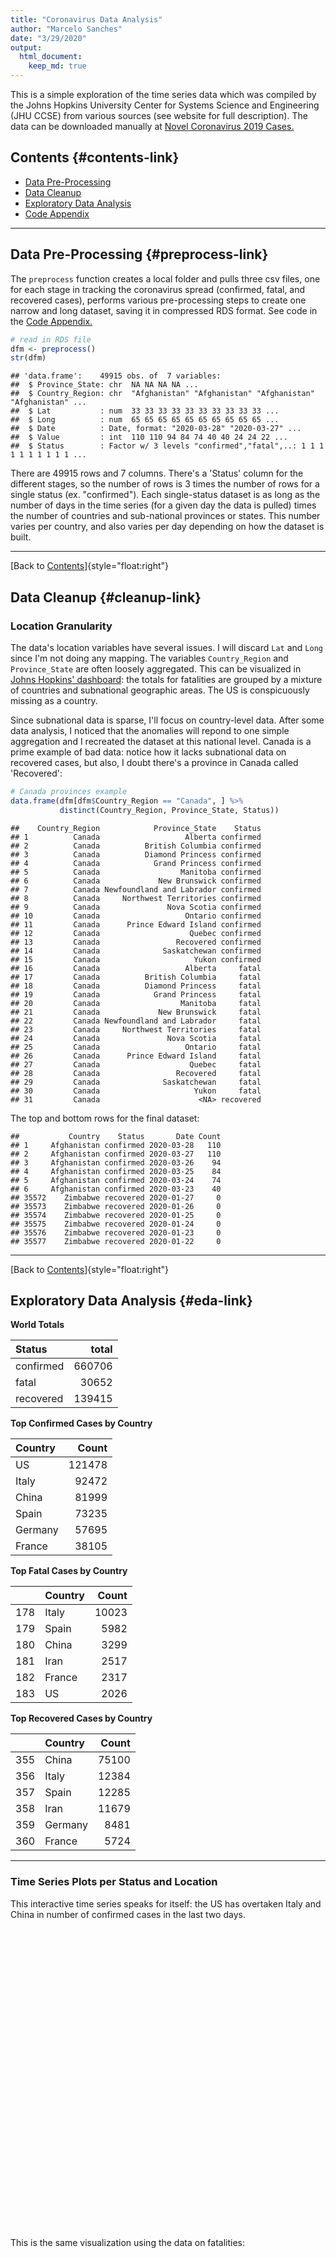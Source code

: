 ```yaml
---
title: "Coronavirus Data Analysis"
author: "Marcelo Sanches"
date: "3/29/2020"
output: 
  html_document:
    keep_md: true
---
```












This is a simple exploration of the time series data which was compiled by the Johns Hopkins University Center for Systems Science and Engineering (JHU CCSE) from various sources (see website for full description). The data can be downloaded manually at [Novel Coronavirus 2019 Cases.](https://data.humdata.org/dataset/novel-coronavirus-2019-ncov-cases)


## Contents {#contents-link}

* [Data Pre-Processing](#preprocess-link)
* [Data Cleanup](#cleanup-link)
* [Exploratory Data Analysis](#eda-link)
* [Code Appendix](#codeappendix-link)

---

## Data Pre-Processing {#preprocess-link}

The `preprocess` function creates a local folder and pulls three csv files, one for each stage in tracking the coronavirus spread (confirmed, fatal, and recovered cases), performs various pre-processing steps to create one narrow and long dataset, saving it in compressed RDS format. See code in the [Code Appendix.](#codeappendix-link)




```r
# read in RDS file 
dfm <- preprocess()
str(dfm)
```

```
## 'data.frame':	49915 obs. of  7 variables:
##  $ Province_State: chr  NA NA NA NA ...
##  $ Country_Region: chr  "Afghanistan" "Afghanistan" "Afghanistan" "Afghanistan" ...
##  $ Lat           : num  33 33 33 33 33 33 33 33 33 33 ...
##  $ Long          : num  65 65 65 65 65 65 65 65 65 65 ...
##  $ Date          : Date, format: "2020-03-28" "2020-03-27" ...
##  $ Value         : int  110 110 94 84 74 40 40 24 24 22 ...
##  $ Status        : Factor w/ 3 levels "confirmed","fatal",..: 1 1 1 1 1 1 1 1 1 1 ...
```


There are 49915 rows and 7 columns. There's a 'Status' column for the different stages, so the number of rows is 3 times the number of rows for a single status (ex. "confirmed"). Each single-status dataset is as long as the number of days in the time series (for a given day the data is pulled) times the number of countries and sub-national provinces or states. This number varies per country, and also varies per day depending on how the dataset is built. 


---

[Back to [Contents](#contents-link)]{style="float:right"}

## Data Cleanup  {#cleanup-link}


### Location Granularity 

The data's location variables have several issues. I will discard `Lat` and `Long` since I'm not doing any mapping. The variables `Country_Region` and `Province_State` are often loosely aggregated. This can be visualized in [Johns Hopkins' dashboard](https://coronavirus.jhu.edu/map.html): the totals for fatalities are grouped by a mixture of countries and subnational geographic areas. The US is conspicuously missing as a country. 

Since subnational data is sparse, I'll focus on country-level data. After some data analysis, I noticed that the anomalies will repond to one simple aggregation and I recreated the dataset at this national level. Canada is a prime example of bad data: notice how it lacks subnational data on recovered cases, but also, I doubt there's a province in Canada called 'Recovered':



```r
# Canada provinces example
data.frame(dfm[dfm$Country_Region == "Canada", ] %>% 
		   distinct(Country_Region, Province_State, Status))
```

```
##    Country_Region            Province_State    Status
## 1          Canada                   Alberta confirmed
## 2          Canada          British Columbia confirmed
## 3          Canada          Diamond Princess confirmed
## 4          Canada            Grand Princess confirmed
## 5          Canada                  Manitoba confirmed
## 6          Canada             New Brunswick confirmed
## 7          Canada Newfoundland and Labrador confirmed
## 8          Canada     Northwest Territories confirmed
## 9          Canada               Nova Scotia confirmed
## 10         Canada                   Ontario confirmed
## 11         Canada      Prince Edward Island confirmed
## 12         Canada                    Quebec confirmed
## 13         Canada                 Recovered confirmed
## 14         Canada              Saskatchewan confirmed
## 15         Canada                     Yukon confirmed
## 16         Canada                   Alberta     fatal
## 17         Canada          British Columbia     fatal
## 18         Canada          Diamond Princess     fatal
## 19         Canada            Grand Princess     fatal
## 20         Canada                  Manitoba     fatal
## 21         Canada             New Brunswick     fatal
## 22         Canada Newfoundland and Labrador     fatal
## 23         Canada     Northwest Territories     fatal
## 24         Canada               Nova Scotia     fatal
## 25         Canada                   Ontario     fatal
## 26         Canada      Prince Edward Island     fatal
## 27         Canada                    Quebec     fatal
## 28         Canada                 Recovered     fatal
## 29         Canada              Saskatchewan     fatal
## 30         Canada                     Yukon     fatal
## 31         Canada                      <NA> recovered
```



The top and bottom rows for the final dataset:


```
##           Country    Status       Date Count
## 1     Afghanistan confirmed 2020-03-28   110
## 2     Afghanistan confirmed 2020-03-27   110
## 3     Afghanistan confirmed 2020-03-26    94
## 4     Afghanistan confirmed 2020-03-25    84
## 5     Afghanistan confirmed 2020-03-24    74
## 6     Afghanistan confirmed 2020-03-23    40
## 35572    Zimbabwe recovered 2020-01-27     0
## 35573    Zimbabwe recovered 2020-01-26     0
## 35574    Zimbabwe recovered 2020-01-25     0
## 35575    Zimbabwe recovered 2020-01-24     0
## 35576    Zimbabwe recovered 2020-01-23     0
## 35577    Zimbabwe recovered 2020-01-22     0
```





---

[Back to [Contents](#contents-link)]{style="float:right"}


## Exploratory Data Analysis {#eda-link}



**World Totals**

<table class="table table-striped table-hover" style="width: auto !important; margin-left: auto; margin-right: auto;">
 <thead>
  <tr>
   <th style="text-align:left;"> Status </th>
   <th style="text-align:right;"> total </th>
  </tr>
 </thead>
<tbody>
  <tr>
   <td style="text-align:left;"> confirmed </td>
   <td style="text-align:right;"> 660706 </td>
  </tr>
  <tr>
   <td style="text-align:left;"> fatal </td>
   <td style="text-align:right;"> 30652 </td>
  </tr>
  <tr>
   <td style="text-align:left;"> recovered </td>
   <td style="text-align:right;"> 139415 </td>
  </tr>
</tbody>
</table>



**Top Confirmed Cases by Country**


<table class="table table-striped table-hover" style="width: auto !important; margin-left: auto; margin-right: auto;">
 <thead>
  <tr>
   <th style="text-align:left;"> Country </th>
   <th style="text-align:right;"> Count </th>
  </tr>
 </thead>
<tbody>
  <tr>
   <td style="text-align:left;"> US </td>
   <td style="text-align:right;"> 121478 </td>
  </tr>
  <tr>
   <td style="text-align:left;"> Italy </td>
   <td style="text-align:right;"> 92472 </td>
  </tr>
  <tr>
   <td style="text-align:left;"> China </td>
   <td style="text-align:right;"> 81999 </td>
  </tr>
  <tr>
   <td style="text-align:left;"> Spain </td>
   <td style="text-align:right;"> 73235 </td>
  </tr>
  <tr>
   <td style="text-align:left;"> Germany </td>
   <td style="text-align:right;"> 57695 </td>
  </tr>
  <tr>
   <td style="text-align:left;"> France </td>
   <td style="text-align:right;"> 38105 </td>
  </tr>
</tbody>
</table>



**Top Fatal Cases by Country**

<table class="table table-striped table-hover" style="width: auto !important; margin-left: auto; margin-right: auto;">
 <thead>
  <tr>
   <th style="text-align:left;">   </th>
   <th style="text-align:left;"> Country </th>
   <th style="text-align:right;"> Count </th>
  </tr>
 </thead>
<tbody>
  <tr>
   <td style="text-align:left;"> 178 </td>
   <td style="text-align:left;"> Italy </td>
   <td style="text-align:right;"> 10023 </td>
  </tr>
  <tr>
   <td style="text-align:left;"> 179 </td>
   <td style="text-align:left;"> Spain </td>
   <td style="text-align:right;"> 5982 </td>
  </tr>
  <tr>
   <td style="text-align:left;"> 180 </td>
   <td style="text-align:left;"> China </td>
   <td style="text-align:right;"> 3299 </td>
  </tr>
  <tr>
   <td style="text-align:left;"> 181 </td>
   <td style="text-align:left;"> Iran </td>
   <td style="text-align:right;"> 2517 </td>
  </tr>
  <tr>
   <td style="text-align:left;"> 182 </td>
   <td style="text-align:left;"> France </td>
   <td style="text-align:right;"> 2317 </td>
  </tr>
  <tr>
   <td style="text-align:left;"> 183 </td>
   <td style="text-align:left;"> US </td>
   <td style="text-align:right;"> 2026 </td>
  </tr>
</tbody>
</table>


**Top Recovered Cases by Country**

<table class="table table-striped table-hover" style="width: auto !important; margin-left: auto; margin-right: auto;">
 <thead>
  <tr>
   <th style="text-align:left;">   </th>
   <th style="text-align:left;"> Country </th>
   <th style="text-align:right;"> Count </th>
  </tr>
 </thead>
<tbody>
  <tr>
   <td style="text-align:left;"> 355 </td>
   <td style="text-align:left;"> China </td>
   <td style="text-align:right;"> 75100 </td>
  </tr>
  <tr>
   <td style="text-align:left;"> 356 </td>
   <td style="text-align:left;"> Italy </td>
   <td style="text-align:right;"> 12384 </td>
  </tr>
  <tr>
   <td style="text-align:left;"> 357 </td>
   <td style="text-align:left;"> Spain </td>
   <td style="text-align:right;"> 12285 </td>
  </tr>
  <tr>
   <td style="text-align:left;"> 358 </td>
   <td style="text-align:left;"> Iran </td>
   <td style="text-align:right;"> 11679 </td>
  </tr>
  <tr>
   <td style="text-align:left;"> 359 </td>
   <td style="text-align:left;"> Germany </td>
   <td style="text-align:right;"> 8481 </td>
  </tr>
  <tr>
   <td style="text-align:left;"> 360 </td>
   <td style="text-align:left;"> France </td>
   <td style="text-align:right;"> 5724 </td>
  </tr>
</tbody>
</table>




---

  
  

### Time Series Plots per Status and Location

This interactive time series speaks for itself: the US has overtaken Italy and China in number of confirmed cases in the last two days.



<!--html_preserve--><div id="htmlwidget-673cc5faa361aa53cbd0" style="width:864px;height:480px;" class="dygraphs html-widget"></div>
<script type="application/json" data-for="htmlwidget-673cc5faa361aa53cbd0">{"x":{"attrs":{"title":"US Overtakes Italy and China in Confirmed Cases","xlabel":"","ylabel":"Number of Confirmed Cases","labels":["day","US","Italy","China","Spain","Germany"],"legend":"auto","retainDateWindow":false,"axes":{"x":{"pixelsPerLabel":60,"drawAxis":true},"y":{"drawAxis":true}},"stackedGraph":false,"fillGraph":false,"fillAlpha":0.15,"stepPlot":false,"drawPoints":false,"pointSize":1,"drawGapEdgePoints":false,"connectSeparatedPoints":false,"strokeWidth":1,"strokeBorderColor":"white","colors":["#1B9E77","#D95F02","#7570B3","#E7298A","#66A61E"],"colorValue":0.5,"colorSaturation":1,"includeZero":false,"drawAxesAtZero":false,"logscale":false,"axisTickSize":3,"axisLineColor":"black","axisLineWidth":0.3,"axisLabelColor":"black","axisLabelFontSize":14,"axisLabelWidth":60,"drawGrid":true,"gridLineWidth":0.3,"rightGap":5,"digitsAfterDecimal":2,"labelsKMB":false,"labelsKMG2":false,"labelsUTC":false,"maxNumberWidth":6,"animatedZooms":false,"mobileDisableYTouch":true,"disableZoom":false,"showRangeSelector":true,"rangeSelectorHeight":40,"rangeSelectorPlotFillColor":" #A7B1C4","rangeSelectorPlotStrokeColor":"#808FAB","interactionModel":"Dygraph.Interaction.defaultModel"},"scale":"daily","annotations":[],"shadings":[],"events":[],"format":"date","data":[["2020-01-22T00:00:00.000Z","2020-01-23T00:00:00.000Z","2020-01-24T00:00:00.000Z","2020-01-25T00:00:00.000Z","2020-01-26T00:00:00.000Z","2020-01-27T00:00:00.000Z","2020-01-28T00:00:00.000Z","2020-01-29T00:00:00.000Z","2020-01-30T00:00:00.000Z","2020-01-31T00:00:00.000Z","2020-02-01T00:00:00.000Z","2020-02-02T00:00:00.000Z","2020-02-03T00:00:00.000Z","2020-02-04T00:00:00.000Z","2020-02-05T00:00:00.000Z","2020-02-06T00:00:00.000Z","2020-02-07T00:00:00.000Z","2020-02-08T00:00:00.000Z","2020-02-09T00:00:00.000Z","2020-02-10T00:00:00.000Z","2020-02-11T00:00:00.000Z","2020-02-12T00:00:00.000Z","2020-02-13T00:00:00.000Z","2020-02-14T00:00:00.000Z","2020-02-15T00:00:00.000Z","2020-02-16T00:00:00.000Z","2020-02-17T00:00:00.000Z","2020-02-18T00:00:00.000Z","2020-02-19T00:00:00.000Z","2020-02-20T00:00:00.000Z","2020-02-21T00:00:00.000Z","2020-02-22T00:00:00.000Z","2020-02-23T00:00:00.000Z","2020-02-24T00:00:00.000Z","2020-02-25T00:00:00.000Z","2020-02-26T00:00:00.000Z","2020-02-27T00:00:00.000Z","2020-02-28T00:00:00.000Z","2020-02-29T00:00:00.000Z","2020-03-01T00:00:00.000Z","2020-03-02T00:00:00.000Z","2020-03-03T00:00:00.000Z","2020-03-04T00:00:00.000Z","2020-03-05T00:00:00.000Z","2020-03-06T00:00:00.000Z","2020-03-07T00:00:00.000Z","2020-03-08T00:00:00.000Z","2020-03-09T00:00:00.000Z","2020-03-10T00:00:00.000Z","2020-03-11T00:00:00.000Z","2020-03-12T00:00:00.000Z","2020-03-13T00:00:00.000Z","2020-03-14T00:00:00.000Z","2020-03-15T00:00:00.000Z","2020-03-16T00:00:00.000Z","2020-03-17T00:00:00.000Z","2020-03-18T00:00:00.000Z","2020-03-19T00:00:00.000Z","2020-03-20T00:00:00.000Z","2020-03-21T00:00:00.000Z","2020-03-22T00:00:00.000Z","2020-03-23T00:00:00.000Z","2020-03-24T00:00:00.000Z","2020-03-25T00:00:00.000Z","2020-03-26T00:00:00.000Z","2020-03-27T00:00:00.000Z","2020-03-28T00:00:00.000Z"],[1,1,2,2,5,5,5,5,5,7,8,8,11,11,11,11,11,11,11,11,12,12,13,13,13,13,13,13,13,13,15,15,15,51,51,57,58,60,68,74,98,118,149,217,262,402,518,583,959,1281,1663,2179,2727,3499,4632,6421,7783,13677,19100,25489,33276,43847,53740,65778,83836,101657,121478],[0,0,0,0,0,0,0,0,0,2,2,2,2,2,2,2,3,3,3,3,3,3,3,3,3,3,3,3,3,3,20,62,155,229,322,453,655,888,1128,1694,2036,2502,3089,3858,4636,5883,7375,9172,10149,12462,12462,17660,21157,24747,27980,31506,35713,41035,47021,53578,59138,63927,69176,74386,80589,86498,92472],[548,643,920,1406,2075,2877,5509,6087,8141,9802,11891,16630,19716,23707,27440,30587,34110,36814,39829,42354,44386,44759,59895,66358,68413,70513,72434,74211,74619,75077,75550,77001,77022,77241,77754,78166,78600,78928,79356,79932,80136,80261,80386,80537,80690,80770,80823,80860,80887,80921,80932,80945,80977,81003,81033,81058,81102,81156,81250,81305,81435,81498,81591,81661,81782,81897,81999],[0,0,0,0,0,0,0,0,0,0,1,1,1,1,1,1,1,1,2,2,2,2,2,2,2,2,2,2,2,2,2,2,2,2,6,13,15,32,45,84,120,165,222,259,400,500,673,1073,1695,2277,2277,5232,6391,7798,9942,11748,13910,17963,20410,25374,28768,35136,39885,49515,57786,65719,73235],[0,0,0,0,0,1,4,4,4,5,8,10,12,12,12,12,13,13,14,14,16,16,16,16,16,16,16,16,16,16,16,16,16,16,17,27,46,48,79,130,159,196,262,482,670,799,1040,1176,1457,1908,2078,3675,4585,5795,7272,9257,12327,15320,19848,22213,24873,29056,32986,37323,43938,50871,57695]],"fixedtz":false,"tzone":"UTC"},"evals":["attrs.interactionModel"],"jsHooks":[]}</script><!--/html_preserve-->


This is the same visualization using the data on fatalities:

<!--html_preserve--><div id="htmlwidget-62edd30136ede2b32bce" style="width:864px;height:480px;" class="dygraphs html-widget"></div>
<script type="application/json" data-for="htmlwidget-62edd30136ede2b32bce">{"x":{"attrs":{"title":"Italy Leads in Fatalities","xlabel":"","ylabel":"Number of Fatalities","labels":["day","US","Italy","China","Spain","Germany"],"legend":"auto","retainDateWindow":false,"axes":{"x":{"pixelsPerLabel":60,"drawAxis":true},"y":{"drawAxis":true}},"stackedGraph":false,"fillGraph":false,"fillAlpha":0.15,"stepPlot":false,"drawPoints":false,"pointSize":1,"drawGapEdgePoints":false,"connectSeparatedPoints":false,"strokeWidth":1,"strokeBorderColor":"white","colors":["#1B9E77","#D95F02","#7570B3","#E7298A","#66A61E"],"colorValue":0.5,"colorSaturation":1,"includeZero":false,"drawAxesAtZero":false,"logscale":false,"axisTickSize":3,"axisLineColor":"black","axisLineWidth":0.3,"axisLabelColor":"black","axisLabelFontSize":14,"axisLabelWidth":60,"drawGrid":true,"gridLineWidth":0.3,"rightGap":5,"digitsAfterDecimal":2,"labelsKMB":false,"labelsKMG2":false,"labelsUTC":false,"maxNumberWidth":6,"animatedZooms":false,"mobileDisableYTouch":true,"disableZoom":false,"showRangeSelector":true,"rangeSelectorHeight":40,"rangeSelectorPlotFillColor":" #A7B1C4","rangeSelectorPlotStrokeColor":"#808FAB","interactionModel":"Dygraph.Interaction.defaultModel"},"scale":"daily","annotations":[],"shadings":[],"events":[],"format":"date","data":[["2020-01-22T00:00:00.000Z","2020-01-23T00:00:00.000Z","2020-01-24T00:00:00.000Z","2020-01-25T00:00:00.000Z","2020-01-26T00:00:00.000Z","2020-01-27T00:00:00.000Z","2020-01-28T00:00:00.000Z","2020-01-29T00:00:00.000Z","2020-01-30T00:00:00.000Z","2020-01-31T00:00:00.000Z","2020-02-01T00:00:00.000Z","2020-02-02T00:00:00.000Z","2020-02-03T00:00:00.000Z","2020-02-04T00:00:00.000Z","2020-02-05T00:00:00.000Z","2020-02-06T00:00:00.000Z","2020-02-07T00:00:00.000Z","2020-02-08T00:00:00.000Z","2020-02-09T00:00:00.000Z","2020-02-10T00:00:00.000Z","2020-02-11T00:00:00.000Z","2020-02-12T00:00:00.000Z","2020-02-13T00:00:00.000Z","2020-02-14T00:00:00.000Z","2020-02-15T00:00:00.000Z","2020-02-16T00:00:00.000Z","2020-02-17T00:00:00.000Z","2020-02-18T00:00:00.000Z","2020-02-19T00:00:00.000Z","2020-02-20T00:00:00.000Z","2020-02-21T00:00:00.000Z","2020-02-22T00:00:00.000Z","2020-02-23T00:00:00.000Z","2020-02-24T00:00:00.000Z","2020-02-25T00:00:00.000Z","2020-02-26T00:00:00.000Z","2020-02-27T00:00:00.000Z","2020-02-28T00:00:00.000Z","2020-02-29T00:00:00.000Z","2020-03-01T00:00:00.000Z","2020-03-02T00:00:00.000Z","2020-03-03T00:00:00.000Z","2020-03-04T00:00:00.000Z","2020-03-05T00:00:00.000Z","2020-03-06T00:00:00.000Z","2020-03-07T00:00:00.000Z","2020-03-08T00:00:00.000Z","2020-03-09T00:00:00.000Z","2020-03-10T00:00:00.000Z","2020-03-11T00:00:00.000Z","2020-03-12T00:00:00.000Z","2020-03-13T00:00:00.000Z","2020-03-14T00:00:00.000Z","2020-03-15T00:00:00.000Z","2020-03-16T00:00:00.000Z","2020-03-17T00:00:00.000Z","2020-03-18T00:00:00.000Z","2020-03-19T00:00:00.000Z","2020-03-20T00:00:00.000Z","2020-03-21T00:00:00.000Z","2020-03-22T00:00:00.000Z","2020-03-23T00:00:00.000Z","2020-03-24T00:00:00.000Z","2020-03-25T00:00:00.000Z","2020-03-26T00:00:00.000Z","2020-03-27T00:00:00.000Z","2020-03-28T00:00:00.000Z"],[0,0,0,0,0,0,0,0,0,0,0,0,0,0,0,0,0,0,0,0,0,0,0,0,0,0,0,0,0,0,0,0,0,0,0,0,0,0,1,1,6,7,11,12,14,17,21,22,28,36,40,47,54,63,85,108,118,200,244,307,417,557,706,942,1209,1581,2026],[0,0,0,0,0,0,0,0,0,0,0,0,0,0,0,0,0,0,0,0,0,0,0,0,0,0,0,0,0,0,1,2,3,7,10,12,17,21,29,34,52,79,107,148,197,233,366,463,631,827,827,1266,1441,1809,2158,2503,2978,3405,4032,4825,5476,6077,6820,7503,8215,9134,10023],[17,18,26,42,56,82,131,133,171,213,259,361,425,491,563,633,718,805,905,1012,1112,1117,1369,1521,1663,1766,1864,2003,2116,2238,2238,2443,2445,2595,2665,2717,2746,2790,2837,2872,2914,2947,2983,3015,3044,3072,3100,3123,3139,3161,3172,3180,3193,3203,3217,3230,3241,3249,3253,3259,3274,3274,3281,3285,3291,3296,3299],[0,0,0,0,0,0,0,0,0,0,0,0,0,0,0,0,0,0,0,0,0,0,0,0,0,0,0,0,0,0,0,0,0,0,0,0,0,0,0,0,0,1,2,3,5,10,17,28,35,54,55,133,195,289,342,533,623,830,1043,1375,1772,2311,2808,3647,4365,5138,5982],[0,0,0,0,0,0,0,0,0,0,0,0,0,0,0,0,0,0,0,0,0,0,0,0,0,0,0,0,0,0,0,0,0,0,0,0,0,0,0,0,0,0,0,0,0,0,0,2,2,3,3,7,9,11,17,24,28,44,67,84,94,123,157,206,267,342,433]],"fixedtz":false,"tzone":"UTC"},"evals":["attrs.interactionModel"],"jsHooks":[]}</script><!--/html_preserve-->


This is the same visualization using the data on recoveries:

<!--html_preserve--><div id="htmlwidget-90ff9deff02d9478338e" style="width:864px;height:480px;" class="dygraphs html-widget"></div>
<script type="application/json" data-for="htmlwidget-90ff9deff02d9478338e">{"x":{"attrs":{"title":"China Leads in Recoveries","xlabel":"","ylabel":"Number of Recoveries","labels":["day","US","Italy","China","Spain","Germany"],"legend":"auto","retainDateWindow":false,"axes":{"x":{"pixelsPerLabel":60,"drawAxis":true},"y":{"drawAxis":true}},"stackedGraph":false,"fillGraph":false,"fillAlpha":0.15,"stepPlot":false,"drawPoints":false,"pointSize":1,"drawGapEdgePoints":false,"connectSeparatedPoints":false,"strokeWidth":1,"strokeBorderColor":"white","colors":["#1B9E77","#D95F02","#7570B3","#E7298A","#66A61E"],"colorValue":0.5,"colorSaturation":1,"includeZero":false,"drawAxesAtZero":false,"logscale":false,"axisTickSize":3,"axisLineColor":"black","axisLineWidth":0.3,"axisLabelColor":"black","axisLabelFontSize":14,"axisLabelWidth":60,"drawGrid":true,"gridLineWidth":0.3,"rightGap":5,"digitsAfterDecimal":2,"labelsKMB":false,"labelsKMG2":false,"labelsUTC":false,"maxNumberWidth":6,"animatedZooms":false,"mobileDisableYTouch":true,"disableZoom":false,"showRangeSelector":true,"rangeSelectorHeight":40,"rangeSelectorPlotFillColor":" #A7B1C4","rangeSelectorPlotStrokeColor":"#808FAB","interactionModel":"Dygraph.Interaction.defaultModel"},"scale":"daily","annotations":[],"shadings":[],"events":[],"format":"date","data":[["2020-01-22T00:00:00.000Z","2020-01-23T00:00:00.000Z","2020-01-24T00:00:00.000Z","2020-01-25T00:00:00.000Z","2020-01-26T00:00:00.000Z","2020-01-27T00:00:00.000Z","2020-01-28T00:00:00.000Z","2020-01-29T00:00:00.000Z","2020-01-30T00:00:00.000Z","2020-01-31T00:00:00.000Z","2020-02-01T00:00:00.000Z","2020-02-02T00:00:00.000Z","2020-02-03T00:00:00.000Z","2020-02-04T00:00:00.000Z","2020-02-05T00:00:00.000Z","2020-02-06T00:00:00.000Z","2020-02-07T00:00:00.000Z","2020-02-08T00:00:00.000Z","2020-02-09T00:00:00.000Z","2020-02-10T00:00:00.000Z","2020-02-11T00:00:00.000Z","2020-02-12T00:00:00.000Z","2020-02-13T00:00:00.000Z","2020-02-14T00:00:00.000Z","2020-02-15T00:00:00.000Z","2020-02-16T00:00:00.000Z","2020-02-17T00:00:00.000Z","2020-02-18T00:00:00.000Z","2020-02-19T00:00:00.000Z","2020-02-20T00:00:00.000Z","2020-02-21T00:00:00.000Z","2020-02-22T00:00:00.000Z","2020-02-23T00:00:00.000Z","2020-02-24T00:00:00.000Z","2020-02-25T00:00:00.000Z","2020-02-26T00:00:00.000Z","2020-02-27T00:00:00.000Z","2020-02-28T00:00:00.000Z","2020-02-29T00:00:00.000Z","2020-03-01T00:00:00.000Z","2020-03-02T00:00:00.000Z","2020-03-03T00:00:00.000Z","2020-03-04T00:00:00.000Z","2020-03-05T00:00:00.000Z","2020-03-06T00:00:00.000Z","2020-03-07T00:00:00.000Z","2020-03-08T00:00:00.000Z","2020-03-09T00:00:00.000Z","2020-03-10T00:00:00.000Z","2020-03-11T00:00:00.000Z","2020-03-12T00:00:00.000Z","2020-03-13T00:00:00.000Z","2020-03-14T00:00:00.000Z","2020-03-15T00:00:00.000Z","2020-03-16T00:00:00.000Z","2020-03-17T00:00:00.000Z","2020-03-18T00:00:00.000Z","2020-03-19T00:00:00.000Z","2020-03-20T00:00:00.000Z","2020-03-21T00:00:00.000Z","2020-03-22T00:00:00.000Z","2020-03-23T00:00:00.000Z","2020-03-24T00:00:00.000Z","2020-03-25T00:00:00.000Z","2020-03-26T00:00:00.000Z","2020-03-27T00:00:00.000Z","2020-03-28T00:00:00.000Z"],[0,0,0,0,0,0,0,0,0,0,0,0,0,0,0,0,0,0,3,3,3,3,3,3,3,3,3,3,3,3,5,5,5,5,6,6,6,7,7,7,7,7,7,7,7,7,7,7,8,8,12,12,12,12,17,17,105,121,147,176,178,178,348,361,681,869,1072],[0,0,0,0,0,0,0,0,0,0,0,0,0,0,0,0,0,0,0,0,0,0,0,0,0,0,0,0,0,0,0,1,2,1,1,3,45,46,46,83,149,160,276,414,523,589,622,724,724,1045,1045,1439,1966,2335,2749,2941,4025,4440,4440,6072,7024,7024,8326,9362,10361,10950,12384],[28,30,36,39,49,58,101,120,135,214,275,463,614,843,1115,1477,1999,2596,3219,3918,4636,5082,6217,7977,9298,10755,12462,14206,15962,18014,18704,22699,23187,25015,27676,30084,32930,36329,39320,42162,44854,47450,50001,52292,53944,55539,57388,58804,60181,61644,62901,64196,65660,67017,67910,68798,69755,70535,71266,71857,72362,72814,73280,73773,74181,74720,75100],[0,0,0,0,0,0,0,0,0,0,0,0,0,0,0,0,0,0,0,0,0,0,0,0,2,2,2,2,2,2,2,2,2,2,2,2,2,2,2,2,2,2,2,2,2,30,30,32,32,183,183,193,517,517,530,1028,1081,1107,1588,2125,2575,2575,3794,5367,7015,9357,12285],[0,0,0,0,0,0,0,0,0,0,0,0,0,0,0,0,0,0,0,0,0,0,1,1,1,1,1,12,12,12,14,14,14,14,14,15,16,16,16,16,16,16,16,16,17,18,18,18,18,25,25,46,46,46,67,67,105,113,180,233,266,266,3243,3547,5673,6658,8481]],"fixedtz":false,"tzone":"UTC"},"evals":["attrs.interactionModel"],"jsHooks":[]}</script><!--/html_preserve-->

Since China dominates this plot too much, it would be interesting to see how the other countries are doing as far as recoveries:

<!--html_preserve--><div id="htmlwidget-9c353c4b2be319f81c64" style="width:864px;height:480px;" class="dygraphs html-widget"></div>
<script type="application/json" data-for="htmlwidget-9c353c4b2be319f81c64">{"x":{"attrs":{"title":"After China, Italy and Spain Lead in Recoveries","xlabel":"","ylabel":"Number of Recoveries","labels":["day","US","Italy","Spain","Germany"],"legend":"auto","retainDateWindow":false,"axes":{"x":{"pixelsPerLabel":60,"drawAxis":true},"y":{"drawAxis":true}},"stackedGraph":false,"fillGraph":false,"fillAlpha":0.15,"stepPlot":false,"drawPoints":false,"pointSize":1,"drawGapEdgePoints":false,"connectSeparatedPoints":false,"strokeWidth":1,"strokeBorderColor":"white","colors":["#1B9E77","#D95F02","#7570B3","#E7298A"],"colorValue":0.5,"colorSaturation":1,"includeZero":false,"drawAxesAtZero":false,"logscale":false,"axisTickSize":3,"axisLineColor":"black","axisLineWidth":0.3,"axisLabelColor":"black","axisLabelFontSize":14,"axisLabelWidth":60,"drawGrid":true,"gridLineWidth":0.3,"rightGap":5,"digitsAfterDecimal":2,"labelsKMB":false,"labelsKMG2":false,"labelsUTC":false,"maxNumberWidth":6,"animatedZooms":false,"mobileDisableYTouch":true,"disableZoom":false,"showRangeSelector":true,"rangeSelectorHeight":40,"rangeSelectorPlotFillColor":" #A7B1C4","rangeSelectorPlotStrokeColor":"#808FAB","interactionModel":"Dygraph.Interaction.defaultModel"},"scale":"daily","annotations":[],"shadings":[],"events":[],"format":"date","data":[["2020-01-22T00:00:00.000Z","2020-01-23T00:00:00.000Z","2020-01-24T00:00:00.000Z","2020-01-25T00:00:00.000Z","2020-01-26T00:00:00.000Z","2020-01-27T00:00:00.000Z","2020-01-28T00:00:00.000Z","2020-01-29T00:00:00.000Z","2020-01-30T00:00:00.000Z","2020-01-31T00:00:00.000Z","2020-02-01T00:00:00.000Z","2020-02-02T00:00:00.000Z","2020-02-03T00:00:00.000Z","2020-02-04T00:00:00.000Z","2020-02-05T00:00:00.000Z","2020-02-06T00:00:00.000Z","2020-02-07T00:00:00.000Z","2020-02-08T00:00:00.000Z","2020-02-09T00:00:00.000Z","2020-02-10T00:00:00.000Z","2020-02-11T00:00:00.000Z","2020-02-12T00:00:00.000Z","2020-02-13T00:00:00.000Z","2020-02-14T00:00:00.000Z","2020-02-15T00:00:00.000Z","2020-02-16T00:00:00.000Z","2020-02-17T00:00:00.000Z","2020-02-18T00:00:00.000Z","2020-02-19T00:00:00.000Z","2020-02-20T00:00:00.000Z","2020-02-21T00:00:00.000Z","2020-02-22T00:00:00.000Z","2020-02-23T00:00:00.000Z","2020-02-24T00:00:00.000Z","2020-02-25T00:00:00.000Z","2020-02-26T00:00:00.000Z","2020-02-27T00:00:00.000Z","2020-02-28T00:00:00.000Z","2020-02-29T00:00:00.000Z","2020-03-01T00:00:00.000Z","2020-03-02T00:00:00.000Z","2020-03-03T00:00:00.000Z","2020-03-04T00:00:00.000Z","2020-03-05T00:00:00.000Z","2020-03-06T00:00:00.000Z","2020-03-07T00:00:00.000Z","2020-03-08T00:00:00.000Z","2020-03-09T00:00:00.000Z","2020-03-10T00:00:00.000Z","2020-03-11T00:00:00.000Z","2020-03-12T00:00:00.000Z","2020-03-13T00:00:00.000Z","2020-03-14T00:00:00.000Z","2020-03-15T00:00:00.000Z","2020-03-16T00:00:00.000Z","2020-03-17T00:00:00.000Z","2020-03-18T00:00:00.000Z","2020-03-19T00:00:00.000Z","2020-03-20T00:00:00.000Z","2020-03-21T00:00:00.000Z","2020-03-22T00:00:00.000Z","2020-03-23T00:00:00.000Z","2020-03-24T00:00:00.000Z","2020-03-25T00:00:00.000Z","2020-03-26T00:00:00.000Z","2020-03-27T00:00:00.000Z","2020-03-28T00:00:00.000Z"],[0,0,0,0,0,0,0,0,0,0,0,0,0,0,0,0,0,0,3,3,3,3,3,3,3,3,3,3,3,3,5,5,5,5,6,6,6,7,7,7,7,7,7,7,7,7,7,7,8,8,12,12,12,12,17,17,105,121,147,176,178,178,348,361,681,869,1072],[0,0,0,0,0,0,0,0,0,0,0,0,0,0,0,0,0,0,0,0,0,0,0,0,0,0,0,0,0,0,0,1,2,1,1,3,45,46,46,83,149,160,276,414,523,589,622,724,724,1045,1045,1439,1966,2335,2749,2941,4025,4440,4440,6072,7024,7024,8326,9362,10361,10950,12384],[0,0,0,0,0,0,0,0,0,0,0,0,0,0,0,0,0,0,0,0,0,0,0,0,2,2,2,2,2,2,2,2,2,2,2,2,2,2,2,2,2,2,2,2,2,30,30,32,32,183,183,193,517,517,530,1028,1081,1107,1588,2125,2575,2575,3794,5367,7015,9357,12285],[0,0,0,0,0,0,0,0,0,0,0,0,0,0,0,0,0,0,0,0,0,0,1,1,1,1,1,12,12,12,14,14,14,14,14,15,16,16,16,16,16,16,16,16,17,18,18,18,18,25,25,46,46,46,67,67,105,113,180,233,266,266,3243,3547,5673,6658,8481]],"fixedtz":false,"tzone":"UTC"},"evals":["attrs.interactionModel"],"jsHooks":[]}</script><!--/html_preserve-->



---

[Back to [Contents](#contents-link)]{style="float:right"}

### Code Appendix {#codeappendix-link}


```r
## ----setup, include=FALSE------------------------------------------------
knitr::opts_chunk$set(echo = TRUE)

## ----include=FALSE-------------------------------------------------------
# setup
rm(list = ls())
options(scipen=999)

install_packages <- function(package){
  
  newpackage <- package[!(package %in% installed.packages()[, "Package"])]
      
	if (length(newpackage)) {
      suppressMessages(install.packages(newpackage, dependencies = TRUE))
	}
	sapply(package, require, character.only = TRUE)
}


# install packages  
packages <- c("dygraphs", "tidyverse", "xts", "RColorBrewer","kableExtra")
suppressPackageStartupMessages(install_packages(packages))

## ----include=FALSE-------------------------------------------------------

# preprocessing function
preprocess <- function() {

	# create a folder for the data 
	dir_name <- "COVID19_DATA"
	if (!file.exists(dir_name)) {
		dir.create(dir_name)
	}
	
	dir_path <- "COVID19_DATA/"
	
	# download today's file, save as RDS first time, read otherwise
	file_name <- paste0(dir_path, gsub("-", "", Sys.Date()), "_data.rds")
	
	if (!file.exists(file_name)) {

		# create URLs
		http_header <- "https://data.humdata.org/hxlproxy/data/download/time_series_covid19_"
		
		url_body <- paste0("_narrow.csv?dest=data_edit&filter01=explode&explode-header-att01="
		                  ,"date&explode-value-att01=value&filter02=rename&rename-oldtag02=%23"
		                  ,"affected%2Bdate&rename-newtag02=%23date&rename-header02=Date&filter"
		                  ,"03=rename&rename-oldtag03=%23affected%2Bvalue&rename-newtag03=%23af"
		                  ,"fected%2Binfected%2Bvalue%2Bnum&rename-header03=Value&filter04=clea"
		                  ,"n&clean-date-tags04=%23date&filter05=sort&sort-tags05=%23date&sort-"
		                  ,"reverse05=on&filter06=sort&sort-tags06=%23country%2Bname%2C%23adm1%"
		                  ,"2Bname&tagger-match-all=on&tagger-default-tag=%23affected%2Blabel&t"
		                  ,"agger-01-header=province%2Fstate&tagger-01-tag=%23adm1%2Bname&tagger"
		                  ,"-02-header=country%2Fregion&tagger-02-tag=%23country%2Bname&tagger-"
		                  ,"03-header=lat&tagger-03-tag=%23geo%2Blat&tagger-04-header=long&tagge"
		                  ,"r-04-tag=%23geo%2Blon&header-row=1&url=https%3A%2F%2Fraw.githubuserc"
		                  ,"ontent.com%2FCSSEGISandData%2FCOVID-19%2Fmaster%2Fcsse_covid_19_data"
		                  ,"%2Fcsse_covid_19_time_series%2Ftime_series_covid19_")
		
		
		confirmed_URL  <- paste0(http_header, "confirmed_global", url_body, "confirmed_global.csv")
		fatal_URL <- paste0(http_header, "deaths_global", url_body, "deaths_global.csv")
		recovered_URL  <- paste0(http_header, "recovered_global", url_body, "recovered_global.csv")
									
		# download
		download.file(confirmed_URL, destfile=paste0(dir_path, "confirmed.csv"))
		download.file(fatal_URL, destfile=paste0(dir_path, "fatal.csv"))
		download.file(recovered_URL, destfile=paste0(dir_path, "recovered.csv"))
		
		# load csvs
		load_csv <- function(filename) { 
			filename <- read.csv(paste0(dir_path, filename, ".csv"), header=TRUE
			                     , fileEncoding="UTF-8-BOM"
								           , stringsAsFactors=FALSE, na.strings="")[-1, ]
			filename
		}
	
		confirmed  <- load_csv("confirmed")
		fatal <- load_csv("fatal") 
		recovered  <- load_csv("recovered")
		
		# prep data for long format
		
		# add column identifying the dataset	
		add_col <- function(dfm, name) {
			dfm$Status <- rep(name, nrow(dfm))
			dfm
		}
		
		confirmed  <- add_col(confirmed, "confirmed")
		fatal <- add_col(fatal, "fatal")
		recovered  <- add_col(recovered, "recovered")
		
		# join (union actually) into one dataset 
		dfm <- rbind(confirmed, fatal, recovered, make.row.names=FALSE)
		
		# rename columns 
		colnames(dfm) <- c("Province_State", "Country_Region"
				  , "Lat", "Long", "Date", "Value", "Status")
		
		# fix data types 
		dfm$Value <- as.integer(dfm$Value)
		dfm$Lat <- as.numeric(dfm$Lat)
		dfm$Long <- as.numeric(dfm$Long)
		dfm$Date <- as.Date(dfm$Date)
		dfm$Status <- as.factor(dfm$Status)
	
		# save as RDS 
		saveRDS(dfm, file = file_name)
		
	} 

	dfm <- readRDS(file_name) 

}


## ------------------------------------------------------------------------
# read in RDS file 
dfm <- preprocess()
str(dfm)


nrow(dfm)
length(dfm)
## ------------------------------------------------------------------------
# Canada provinces example
data.frame(dfm[dfm$Country_Region == "Canada", ] %>% 
		   distinct(Country_Region, Province_State, Status))

## ----include=FALSE-------------------------------------------------------
# country-level dataset
country_level_df <- data.frame(dfm %>%
							   select(Country_Region, Status, Date, Value) %>%
							   group_by(Country_Region, Status, Date) %>%
							   summarise('Value'=sum(Value))) %>%
							   arrange(Country_Region, Status, desc(Date))

colnames(country_level_df) <- c("Country", "Status", "Date", "Count")

Ncountries <- length(unique(country_level_df$Country))
Ndays <- length(unique(country_level_df$Date))

# check: is the number of rows equal to the number of countries
# times the number of days times 3 (statuses)?
nrow(country_level_df) == Ncountries * Ndays * 3

## ----echo=FALSE----------------------------------------------------------
# top and bottom rows for final dataset
rbind(head(country_level_df)
     ,tail(country_level_df))

## ----echo=FALSE----------------------------------------------------------
# subset to current counts 
current <- data.frame(country_level_df %>%
						filter(Date == unique(country_level_df$Date)[1])) %>%
            arrange(Status, desc(Count))

# subset to world totals 
totals <- data.frame(current %>% 
						group_by(Status) %>%
						summarise('total'=sum(Count)))

country_totals <- data.frame(current %>%
                    select(Country, Status, Count) %>%
                    group_by(Country, Status))


# world totals
kable(totals) %>%
    kable_styling(bootstrap_options = c("striped", "hover")
                  , full_width = FALSE)

## ----echo=FALSE----------------------------------------------------------
confirmed <- country_totals[country_totals$Status == "confirmed", c(1,3)]
                        
# top countries confirmed
kable(confirmed[1:6, ]) %>%
      kable_styling(bootstrap_options = c("striped", "hover")
                    , full_width = FALSE)

## ----echo=FALSE----------------------------------------------------------
fatal <- country_totals[country_totals$Status == "fatal", c(1,3)]
      
# top countries fatalities    
kable(fatal[1:6, ]) %>% 
      kable_styling(bootstrap_options = c("striped", "hover")
                    , full_width = FALSE)

## ----echo=FALSE----------------------------------------------------------
recovered <- country_totals[country_totals$Status == "recovered", c(1,3)]
  
# top countries recovered  
kable(recovered[1:6, ]) %>%
      kable_styling(bootstrap_options = c("striped", "hover")
                   , full_width = FALSE)

## ----fig.height=5, fig.width=9, echo=FALSE-------------------------------
# function to create an xts series given dataframe, country, and status
create_xts_series <- function(dfm, country, status) {
  
	dfm <- dfm[dfm$Country == country & dfm$Status == status, ]
	series <- xts(dfm$Count, order.by = dfm$Date)
	series
}

# Confirmed
US <- create_xts_series(country_level_df, "US", "confirmed")
Italy <- create_xts_series(country_level_df, "Italy", "confirmed")
China <- create_xts_series(country_level_df, "China", "confirmed")
Spain <- create_xts_series(country_level_df, "Spain", "confirmed")
Germany <- create_xts_series(country_level_df, "Germany", "confirmed")

seriesObject <- cbind(US, Italy, China, Spain, Germany)
				 
dfm_interactive <- dygraph(seriesObject
						   ,main="US Overtakes Italy and China in Confirmed Cases"
						   ,xlab=""
						   ,ylab="Number of Confirmed Cases") %>% 
						   dyOptions(colors = brewer.pal(5,"Dark2")) %>%						  
						   dyRangeSelector()


dfm_interactive

## ----fig.height=5, fig.width=9, echo=FALSE-------------------------------
# Fatalities
US <- create_xts_series(country_level_df, "US", "fatal")
Italy <- create_xts_series(country_level_df, "Italy", "fatal")
China <- create_xts_series(country_level_df, "China", "fatal")
Spain <- create_xts_series(country_level_df, "Spain", "fatal")
Germany <- create_xts_series(country_level_df, "Germany", "fatal")

seriesObject <- cbind(US, Italy, China, Spain, Germany)
				 
dfm_interactive <- dygraph(seriesObject
						   ,main="Italy Leads in Fatalities"
						   ,xlab=""
						   ,ylab="Number of Fatalities") %>% 
						   dyOptions(colors = brewer.pal(5,"Dark2")) %>%						  
						   dyRangeSelector()

dfm_interactive

## ----fig.height=5, fig.width=9, echo=FALSE-------------------------------
# Recovered
US <- create_xts_series(country_level_df, "US", "recovered")
Italy <- create_xts_series(country_level_df, "Italy", "recovered")
China <- create_xts_series(country_level_df, "China", "recovered")
Spain <- create_xts_series(country_level_df, "Spain", "recovered")
Germany <- create_xts_series(country_level_df, "Germany", "recovered")

seriesObject <- cbind(US, Italy, China, Spain, Germany)
				 
dfm_interactive <- dygraph(seriesObject
						   ,main="China Leads in Recoveries"
						   ,xlab=""
						   ,ylab="Number of Recoveries") %>% 
						   dyOptions(colors = brewer.pal(5,"Dark2")) %>%						  
						   dyRangeSelector()

dfm_interactive

## ----fig.height=5, fig.width=9, echo=FALSE-------------------------------
# Recovered - other four countries
seriesObject <- cbind(US, Italy, Spain, Germany)
				 
dfm_interactive <- dygraph(seriesObject
						   ,main="After China, Italy and Spain Lead in Recoveries"
						   ,xlab=""
						   ,ylab="Number of Recoveries") %>% 
						   dyOptions(colors = brewer.pal(4,"Dark2")) %>%						  
						   dyRangeSelector()

dfm_interactive
```




```r
# uncomment to run, creates Rcode file with R code, set documentation = 1 to avoid text commentary
#library(knitr)
#options(knitr.purl.inline = TRUE)
#purl("COVID19_DATA_ANALYSIS.Rmd", output = "Rcode.R", documentation = 2)
```


